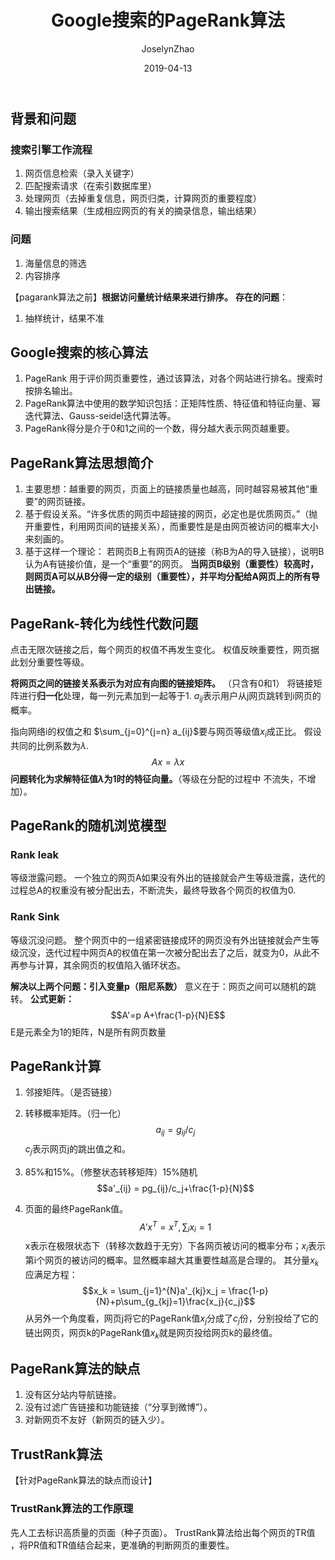 ﻿---
layout:     post
title:      Google搜索的PageRank算法
subtitle:
date:       2019-04-13
author:     JoselynZhao
header-img: img/post-bg-cook.jpg
catalog: true
tags:
    - 算法
---


## 背景和问题
### 搜索引擎工作流程
1. 网页信息检索（录入关键字）
2. 匹配搜索请求（在索引数据库里）
3. 处理网页（去掉重复信息，网页归类，计算网页的重要程度）
4. 输出搜索结果（生成相应网页的有关的摘录信息，输出结果）


### 问题
1. 海量信息的筛选
2. 内容排序

【pagarank算法之前】**根据访问量统计结果来进行排序。**
**存在的问题**：
1. 抽样统计，结果不准


## Google搜索的核心算法
1. PageRank 用于评价网页重要性，通过该算法，对各个网站进行排名。搜索时按排名输出。
2. PageRank算法中使用的数学知识包括：正矩阵性质、特征值和特征向量、幂迭代算法、Gauss-seidel迭代算法等。
3. PageRank得分是介于0和1之间的一个数，得分越大表示网页越重要。


## PageRank算法思想简介
1. 主要思想：越重要的网页，页面上的链接质量也越高，同时越容易被其他“重要”的网页链接。
2. 基于假设关系。“许多优质的网页中超链接的网页，必定也是优质网页。”（抛开重要性，利用网页间的链接关系），而重要性是是由网页被访问的概率大小来刻画的。
3. 基于这样一个理论：
若网页B上有网页A的链接（称B为A的导入链接），说明B认为A有链接价值，是一个“重要”的网页。
**当网页B级别（重要性）较高时，则网页A可以从B分得一定的级别（重要性），并平均分配给A网页上的所有导出链接。**


## PageRank-转化为线性代数问题
点击无限次链接之后，每个网页的权值不再发生变化。
权值反映重要性，网页据此划分重要性等级。

**将网页之间的链接关系表示为对应有向图的链接矩阵。** （只含有0和1）
将链接矩阵进行**归一化**处理，每一列元素加到一起等于1.
$a_{ij}$表示用户从j网页跳转到i网页的概率。

指向网络i的权值之和 $\sum_{j=0}^{j=n} a_{ij}$要与网页等级值$x_i$成正比。
假设共同的比例系数为$\lambda$.
$$Ax = \lambda x$$
**问题转化为求解特征值$\lambda$为1时的特征向量。**（等级在分配的过程中 不流失，不增加）。


## PageRank的随机浏览模型
### Rank leak
等级泄露问题。
一个独立的网页A如果没有外出的链接就会产生等级泄露，迭代的过程总A的权重没有被分配出去，不断流失，最终导致各个网页的权值为0.
### Rank Sink
等级沉没问题。
整个网页中的一组紧密链接成环的网页没有外出链接就会产生等级沉没，迭代过程中网页A的权值在第一次被分配出去了之后，就变为0，从此不再参与计算，其余网页的权值陷入循环状态。


**解决以上两个问题：引入变量p（阻尼系数）**
意义在于：网页之间可以随机的跳转。
**公式更新：**
$$A'=p A+\frac{1-p}{N}E$$
E是元素全为1的矩阵，N是所有网页数量

## PageRank计算
1. 邻接矩阵。（是否链接）
2. 转移概率矩阵。（归一化）
$$a_{ij} = g_{ij}/c_j$$
$c_j$表示网页j的跳出值之和。
3. 85%和15%。（修整状态转移矩阵）15%随机
$$a'_{ij} = pg_{ij}/c_j+\frac{1-p}{N}$$


5. 页面的最终PageRank值。
$$A'x^T=x^T, \sum_{i}x_i = 1$$
x表示在极限状态下（转移次数趋于无穷）下各网页被访问的概率分布；$x_i$表示第i个网页的被访问的概率。显然概率越大其重要性越高是合理的。
其分量$x_k$应满足方程：
$$x_k = \sum_{j=1}^{N}a'_{kj}x_j = \frac{1-p}{N}+p\sum_{g_{kj}=1}\frac{x_j}{c_j}$$
从另外一个角度看，网页j将它的PageRank值$x_j$分成了$c_j$份，分别投给了它的链出网页，网页k的PageRank值$x_k$就是网页投给网页k的最终值。

## PageRank算法的缺点
1. 没有区分站内导航链接。
3. 没有过滤广告链接和功能链接（“分享到微博”）。
4. 对新网页不友好（新网页的链入少）。


## TrustRank算法
【针对PageRank算法的缺点而设计】
### TrustRank算法的工作原理
先人工去标识高质量的页面（种子页面）。
TrustRank算法给出每个网页的TR值 ，将PR值和TR值结合起来，更准确的判断网页的重要性。



